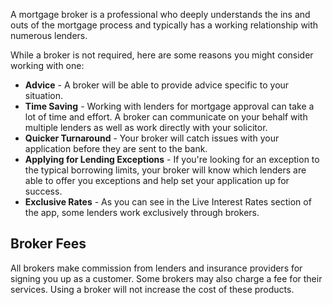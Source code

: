 
A mortgage broker is a professional who deeply understands the ins and outs of the mortgage process and typically has a working relationship
 with numerous lenders. 
 


While a broker is not required, here are some reasons you might consider working with one:


* **Advice** - A broker will be able to provide advice specific to your situation.
* **Time Saving** - Working with lenders for mortgage approval can take a lot of time and effort. 
 A broker can communicate on your behalf with multiple lenders as well as work directly with your solicitor.
* **Quicker Turnaround** - Your broker will catch issues with your application before they are sent to the bank.
* **Applying for Lending Exceptions** - If you're looking for an exception to the typical borrowing limits, your broker will know which lenders
 are able to offer you exceptions and help set your application up for success.
* **Exclusive Rates** - As you can see in the Live Interest Rates section of the app, some lenders work exclusively through brokers.


Broker Fees
-----------


All brokers make commission from lenders and insurance providers for signing you up as a customer. Some brokers may also charge a fee for their services.
 Using a broker will not increase the cost of these products.
 



